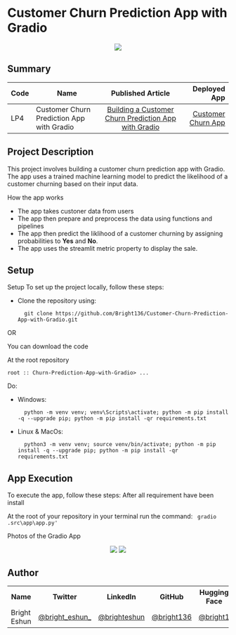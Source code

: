 # Customer Churn Prediction App with Gradio
<div align='center'> 
    <img src="https://drive.google.com/uc?export=view&id=1oqqc6HKCjyPx7_7vwoy3Iik5OvH3VGNb"/>

</div>


## Summary
| Code      | Name        | Published Article |  Deployed App |
|-----------|-------------|:-------------:|------:|
| LP4 | Customer Churn Prediction App with Gradio |  [Building a Customer Churn Prediction App with Gradio](https://brighteshun.medium.com/building-a-customer-churn-prediction-app-with-gradio-3b9384f8efcc) | [Customer Churn App](https://huggingface.co/spaces/bright1/Customer-Churn-App) |

## Project Description
This project involves building a customer churn prediction app with Gradio. The app uses a trained machine learning model to predict the likelihood of a customer churning based on their input data.

How the app works
- The app takes custoner data from users
- The app then prepare and preprocess the data using functions and pipelines
- The app then predict the liklihood of a customer churning by assigning probabilities to **Yes** and **No**.
-  The app  uses the streamlit metric property to display the sale.
## Setup
Setup
To set up the project locally, follow these steps:

- Clone the repository using:
        
        git clone https://github.com/Bright136/Customer-Churn-Prediction-App-with-Gradio.git

OR

You can download the code 

At the root repository 

`root :: Churn-Prediction-App-with-Gradio> ...`

Do:
- Windows:

        python -m venv venv; venv\Scripts\activate; python -m pip install -q --upgrade pip; python -m pip install -qr requirements.txt  

- Linux & MacOs:

        python3 -m venv venv; source venv/bin/activate; python -m pip install -q --upgrade pip; python -m pip install -qr requirements.txt


## App Execution
To execute the app, follow these steps:
After all requirement have been install

At the root of your repository in your terminal
run the command: ` gradio .src\app\app.py'`


<span>Photos of the Gradio App</span>

<div align='center'> 
    <img src="https://drive.google.com/uc?export=view&id=1gZ9t4PPgNxv_Pnu4zloUIYpLsU2ys4tJ"/>
    <img src="https://drive.google.com/uc?export=view&id=1WZCsMMFQ-yt4vUU66aY-xDqUoIRyJPFa"/>


</div>

## Author
<table>
  <tr>
    <th>Name</th>
    <th>Twitter</th>
    <th>LinkedIn</th>
    <th>GitHub</th>
    <th>Hugging Face</th>
  </tr>
  <tr>
    <td>Bright Eshun</td>
    <td><a href="https://twitter.com/bright_eshun_">@bright_eshun_</a></td>
    <td><a href="https://www.linkedin.com/in/bright-eshun/">@brighteshun</a></td>
    <td><a href="https://github.com/Bright136">@bright136</a></td>
    <td><a href="https://huggingface.co/bright1">@bright1</a></td>
  </tr>
</table>

